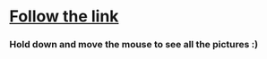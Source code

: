 # [Follow the link](https://elizachernysh.github.io/Ukraine_gallery/)

### Hold down and move the mouse to see all the pictures :)
